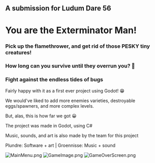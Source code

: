 ## A submission for Ludum Dare 56
# You are the Exterminator Man!
### Pick up the flamethrower, and get rid of those PESKY tiny creatures!
### How long can you survive until they overrun you? :bug:
### Fight against the endless tides of bugs

Fairly happy with it as a first ever project using Godot! :grin: 

We would've liked to add more enemies varieties, destroyable eggs/spawners, and more complex levels.

But, alas, this is how far we got :grinning: 



The project was made in Godot, using C#

Music, sounds, and art is also made by the team for this project

Plundre: Software + art | Groennisse: Music + sound


![MainMenu.png](///raw/453/03/z/66c7c.png)
![GameImage.png](///raw/453/03/z/66ce6.png)
![GameOverScreen.png](///raw/453/03/z/66cec.png)
